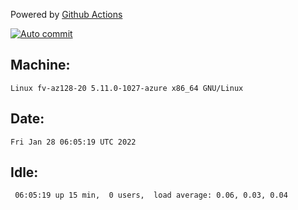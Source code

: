 Powered by [Github Actions](https://github.com/features/actions)

[![Auto commit](https://github.com/gyfary/workstation/workflows/Auto%20commit/badge.svg)](https://github.com/gyfary/workstation/actions?query=workflow%3A%22Auto+commit%22)

## Machine:
```
Linux fv-az128-20 5.11.0-1027-azure x86_64 GNU/Linux
```
## Date:
```
Fri Jan 28 06:05:19 UTC 2022
```
## Idle:
```
 06:05:19 up 15 min,  0 users,  load average: 0.06, 0.03, 0.04
```
